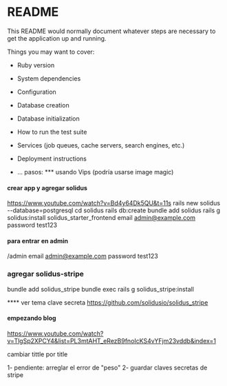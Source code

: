 # README

This README would normally document whatever steps are necessary to get the
application up and running.

Things you may want to cover:

* Ruby version

* System dependencies

* Configuration

* Database creation

* Database initialization

* How to run the test suite

* Services (job queues, cache servers, search engines, etc.)

* Deployment instructions

* ...
pasos:
*** usando Vips (podría usarse image magic)
#### crear app y agregar solidus
https://www.youtube.com/watch?v=Bd4y64Dk5QU&t=11s
rails new solidus --database=postgresql
cd solidus
rails db:create
bundle add solidus
rails g solidus:install
solidus_starter_frontend
email admin@example.com
password test123

#### para entrar en admin
/admin
email admin@example.com
password test123

### agregar solidus-stripe
bundle add solidus_stripe
bundle exec rails g solidus_stripe:install

**** ver tema clave secreta
https://github.com/solidusio/solidus_stripe

#### empezando blog
https://www.youtube.com/watch?v=TlgSp2XPCY4&list=PL3mtAHT_eRezB9fnoIcKS4vYFjm23vddb&index=1

cambiar tittle por title




1- pendiente: arreglar el error de "peso"
2- guardar claves secretas de stripe